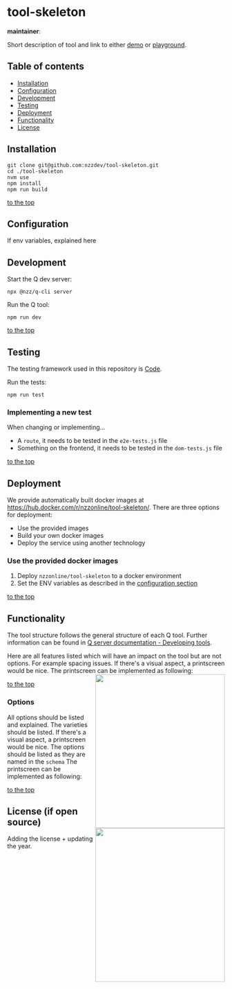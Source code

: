 # tool-skeleton <travis-badge>

**maintainer**: <maintainer>

Short description of tool and link to either [demo](https://editor.q.tools/) or [playground](https://q-playground.st.nzz.ch).

## Table of contents

- [Installation](#installation)
- [Configuration](#configuration)
- [Development](#development)
- [Testing](#testing)
- [Deployment](#deployment)
- [Functionality](#functionality)
- [License](#license)

## Installation

```
git clone git@github.com:nzzdev/tool-skeleton.git
cd ./tool-skeleton
nvm use
npm install
npm run build
```

[to the top](#table-of-contents)

## Configuration

If env variables, explained here

## Development

Start the Q dev server:

```
npx @nzz/q-cli server
```

Run the Q tool:

```
npm run dev
```

[to the top](#table-of-contents)

## Testing

The testing framework used in this repository is [Code](https://github.com/hapijs/code).

Run the tests:

```
npm run test
```

### Implementing a new test

When changing or implementing...

- A `route`, it needs to be tested in the `e2e-tests.js` file
- Something on the frontend, it needs to be tested in the `dom-tests.js` file

[to the top](#table-of-contents)

## Deployment

We provide automatically built docker images at https://hub.docker.com/r/nzzonline/tool-skeleton/.
There are three options for deployment:

- Use the provided images
- Build your own docker images
- Deploy the service using another technology

### Use the provided docker images

1. Deploy `nzzonline/tool-skeleton` to a docker environment
2. Set the ENV variables as described in the [configuration section](#configuration)

[to the top](#table-of-contents)

## Functionality

The tool structure follows the general structure of each Q tool. Further information can be found in [Q server documentation - Developing tools](https://nzzdev.github.io/Q-server/developing-tools.html).

Here are all features listed which will have an impact on the tool but are not options. For example spacing issues. If there's a visual aspect, a printscreen would be nice.
The printscreen can be implemented as following:
<img src="/doc/card-layout.png" align="right" width=300 height=355>

[to the top](#table-of-contents)

### Options

All options should be listed and explained. The varieties should be listed. If there's a visual aspect, a printscreen would be nice. The options should be listed as they are named in the `schema`
The printscreen can be implemented as following:
<img src="/doc/card-layout.png" align="right" width=300 height=355>

[to the top](#table-of-contents)

## License (if open source)

Adding the license + updating the year.
